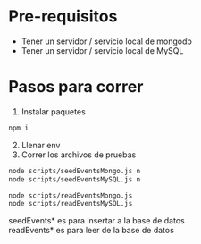 # Pre-requisitos
- Tener un servidor / servicio local de mongodb
- Tener un servidor / servicio local de MySQL

# Pasos para correr
1. Instalar paquetes
```bash
npm i
```

2. Llenar env
3. Correr los archivos de pruebas
```bash
node scripts/seedEventsMongo.js n
node scripts/seedEventsMySQL.js n

node scripts/readEventsMongo.js
node scripts/readEventsMySQL.js
```
seedEvents* es para insertar a la base de datos <br>
readEvents* es para leer de la base de datos
